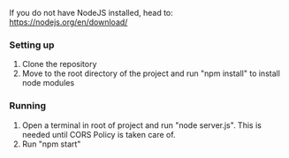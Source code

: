 If you do not have NodeJS installed, head to: https://nodejs.org/en/download/

### Setting up
1. Clone the repository
2. Move to the root directory of the project and run "npm install" to install node modules

### Running
1. Open a terminal in root of project and run "node server.js". This is needed until CORS Policy is taken care of.
2. Run "npm start"
